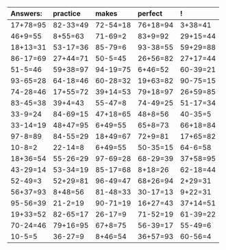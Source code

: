 | Answers: | practice | makes | perfect | ! |
| :--- | :--- | :--- | :--- | :--- |
| 17+78=95 | 82-33=49 | 72-54=18 | 76+18=94 | 3+38=41 | 
| 46+9=55 | 8+55=63 | 71-69=2 | 83+9=92 | 29+15=44 | 
| 18+13=31 | 53-17=36 | 85-79=6 | 93-38=55 | 59+29=88 | 
| 86-17=69 | 27+44=71 | 50-5=45 | 26+56=82 | 27+17=44 | 
| 51-5=46 | 59+38=97 | 94-19=75 | 6+46=52 | 60-39=21 | 
| 93-65=28 | 64-18=46 | 60-28=32 | 19+63=82 | 90-75=15 | 
| 74-28=46 | 17+55=72 | 39+14=53 | 79+18=97 | 26+59=85 | 
| 83-45=38 | 39+4=43 | 55-47=8 | 74-49=25 | 51-17=34 | 
| 33-9=24 | 84-69=15 | 47+18=65 | 48+8=56 | 40-35=5 | 
| 33-14=19 | 48+47=95 | 6+49=55 | 65+8=73 | 66+18=84 | 
| 97-8=89 | 84-55=29 | 18+49=67 | 72+9=81 | 17+65=82 | 
| 10-8=2 | 22-14=8 | 6+49=55 | 50-35=15 | 64-6=58 | 
| 18+36=54 | 55-26=29 | 97-69=28 | 68-29=39 | 37+58=95 | 
| 43-29=14 | 53-34=19 | 85-17=68 | 8+18=26 | 62-18=44 | 
| 52-49=3 | 52+29=81 | 96-49=47 | 68+26=94 | 2+29=31 | 
| 56+37=93 | 8+48=56 | 81-48=33 | 30-17=13 | 9+22=31 | 
| 95-56=39 | 21-2=19 | 90-71=19 | 16+27=43 | 37+14=51 | 
| 19+33=52 | 82-65=17 | 26-17=9 | 71-52=19 | 61-39=22 | 
| 70-24=46 | 79+16=95 | 67+8=75 | 56-39=17 | 55-49=6 | 
| 10-5=5 | 36-27=9 | 8+46=54 | 36+57=93 | 60-56=4 | 
